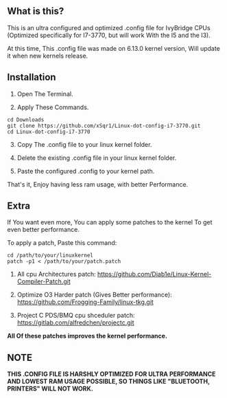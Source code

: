## What is this?

This is an ultra configured and optimized .config file for IvyBridge CPUs (Optimized specifically for I7-3770, but will work With the I5 and the I3).

At this time, This .config file was made on 6.13.0 kernel version, Will update it when new kernels release.

## Installation

1. Open The Terminal.

2. Apply These Commands.

```shell
cd Downloads
git clone https://github.com/xSqr1/Linux-dot-config-i7-3770.git
cd Linux-dot-config-i7-3770
```

3. Copy The .config file to your linux kernel folder.

4. Delete the existing .config file in your linux kernel folder.

5. Paste the configured .config to your kernel path.

That's it, Enjoy having less ram usage, with better Performance.


## Extra

If You want even more, You can apply some patches to the kernel To get even better performance.

To apply a patch, Paste this command:

```shell
cd /path/to/your/linuxkernel 
patch -p1 < /path/to/your/patch.patch
```


1. All cpu Architectures patch: https://github.com/Diab1e/Linux-Kernel-Compiler-Patch.git

2. Optimize O3 Harder patch (Gives Better performance): https://github.com/Frogging-Family/linux-tkg.git

3. Project C PDS/BMQ cpu shceduler patch: https://gitlab.com/alfredchen/projectc.git

**All Of these patches improves the kernel performance.**


## NOTE


**THIS .CONFIG FILE IS HARSHLY OPTIMIZED FOR ULTRA PERFORMANCE AND LOWEST RAM USAGE POSSIBLE, SO THINGS LIKE "BLUETOOTH, PRINTERS" WILL NOT WORK.**
